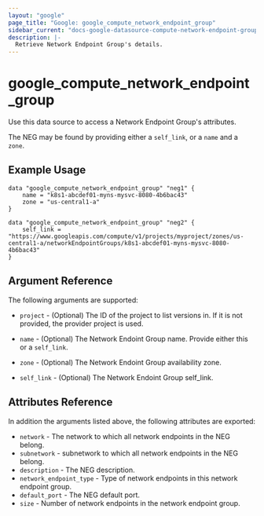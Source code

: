```yaml
---
layout: "google"
page_title: "Google: google_compute_network_endpoint_group"
sidebar_current: "docs-google-datasource-compute-network-endpoint-group"
description: |-
  Retrieve Network Endpoint Group's details.
---
```


# google\_compute\_network\_endpoint\_group

Use this data source to access a Network Endpoint Group's attributes.

The NEG may be found by providing either a `self_link`, or a `name` and a `zone`.

## Example Usage

```hcl
data "google_compute_network_endpoint_group" "neg1" {
	name = "k8s1-abcdef01-myns-mysvc-8080-4b6bac43"
	zone = "us-central1-a"
}

data "google_compute_network_endpoint_group" "neg2" {
	self_link = "https://www.googleapis.com/compute/v1/projects/myproject/zones/us-central1-a/networkEndpointGroups/k8s1-abcdef01-myns-mysvc-8080-4b6bac43"
}
```

## Argument Reference

The following arguments are supported:

* `project` - (Optional) The ID of the project to list versions in.
    If it is not provided, the provider project is used.

* `name` - (Optional) The Network Endoint Group name.
    Provide either this or a `self_link`.

* `zone` - (Optional) The Network Endoint Group availability zone.

* `self_link` - (Optional) The Network Endoint Group self\_link.

## Attributes Reference

In addition the arguments listed above, the following attributes are exported:

* `network` - The network to which all network endpoints in the NEG belong.
* `subnetwork` - subnetwork to which all network endpoints in the NEG belong.
* `description` - The NEG description.
* `network_endpoint_type` - Type of network endpoints in this network endpoint group.
* `default_port` - The NEG default port.
* `size` - Number of network endpoints in the network endpoint group.
